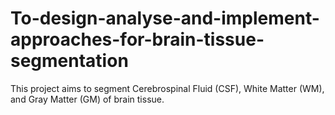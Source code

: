 # To-design-analyse-and-implement-approaches-for-brain-tissue-segmentation
This project aims to segment Cerebrospinal Fluid (CSF), White Matter (WM), and Gray Matter (GM) of brain tissue.
